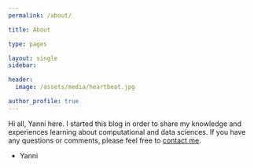 ```yaml
---
permalink: /about/

title: About

type: pages

layout: single
sidebar:

header:
  image: /assets/media/heartbeat.jpg

author_profile: true
---
```


Hi all, Yanni here. I started this blog in order to share my knowledge and experiences learning about computational and data sciences. If you have any questions or comments, please feel free to [contact me](/Contact).

- Yanni
